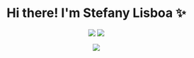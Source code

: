 ### <h1 align="center">Hi there! I'm Stefany Lisboa ✨</h1><center>

![](https://github-readme-stats.vercel.app/api?username=stefany-lisboa&theme=radical&hide_border=true&include_all_commits=true&count_private=true)
![](https://github-readme-stats.vercel.app/api/top-langs/?username=stefany-lisboa&theme=radical&hide_border=true&include_all_commits=true&count_private=true&layout=compact)

[![](https://visitcount.itsvg.in/api?id=stefany-lisboa&icon=0&color=0)](https://visitcount.itsvg.in)
